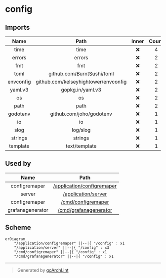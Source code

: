 # config

## Imports

|   Name    |                 Path                 | Inner | Count |
|:---------:|:------------------------------------:|:-----:|:-----:|
|   time    |                 time                 |  ❌   |   4   |
|  errors   |                errors                |  ❌   |   2   |
|    fmt    |                 fmt                  |  ❌   |   2   |
|   toml    |      github.com/BurntSushi/toml      |  ❌   |   2   |
| envconfig | github.com/kelseyhightower/envconfig |  ❌   |   2   |
|  yaml.v3  |           gopkg.in/yaml.v3           |  ❌   |   2   |
|    os     |                  os                  |  ❌   |   2   |
|   path    |                 path                 |  ❌   |   2   |
| godotenv  |       github.com/joho/godotenv       |  ❌   |   1   |
|    io     |                  io                  |  ❌   |   1   |
|   slog    |               log/slog               |  ❌   |   1   |
|  strings  |               strings                |  ❌   |   1   |
| template  |            text/template             |  ❌   |   1   |

## Used by

|       Name       |                            Path                            |
|:----------------:|:----------------------------------------------------------:|
|  configremaper   | [/application/configremaper](application/configremaper.md) |
|      server      |        [/application/server](application/server.md)        |
|  configremaper   |         [/cmd/configremaper](cmd/configremaper.md)         |
| grafanagenerator |      [/cmd/grafanagenerator](cmd/grafanagenerator.md)      |

## Scheme

```mermaid
erDiagram
    "/application/configremaper" ||--|{ "/config" : x1
    "/application/server" ||--|{ "/config" : x3
    "/cmd/configremaper" ||--|{ "/config" : x1
    "/cmd/grafanagenerator" ||--|{ "/config" : x1
```

---

> Generated by [goArchLint](https://github.com/gbh007/goarchlint)
